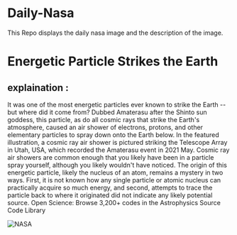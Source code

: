 # Daily-Nasa

This Repo displays the daily nasa image and the description of the image.

<!--NASA-->
# Energetic Particle Strikes the Earth
## explaination :

It was one of the most energetic particles ever known to strike the Earth -- but where did it come from?  Dubbed Amaterasu after the Shinto sun goddess, this particle, as do all cosmic rays that strike the Earth's atmosphere, caused an air shower of electrons, protons, and other elementary particles to spray down onto the Earth below. In the featured illustration, a cosmic ray air shower is pictured striking the Telescope Array in Utah, USA, which recorded the Amaterasu event in 2021 May.  Cosmic ray air showers are common enough that you likely have been in a particle spray yourself, although you likely wouldn't have noticed.  The origin of this energetic particle, likely the nucleus of an atom, remains a mystery in two ways. First, it is not known how any single particle or atomic nucleus can practically acquire so much energy, and second, attempts to trace the particle back to where it originated did not indicate any likely potential source.    Open Science: Browse 3,200+ codes in the Astrophysics Source Code Library

![NASA](https://apod.nasa.gov/apod/image/2312/Exaray_OsakaU_1080.jpg)
<!--/NASA-->